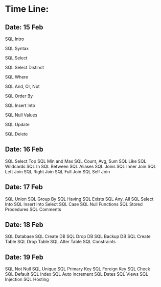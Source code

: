 # Time Line: 

## Date: 15 Feb

SQL Intro

SQL Syntax

SQL Select

SQL Select Distinct

SQL Where

SQL And, Or, Not

SQL Order By

SQL Insert Into

SQL Null Values

SQL Update

SQL Delete

## Date: 16 Feb

SQL Select Top
SQL Min and Max
SQL Count, Avg, Sum
SQL Like
SQL Wildcards
SQL In
SQL Between
SQL Aliases
SQL Joins
SQL Inner Join
SQL Left Join
SQL Right Join
SQL Full Join
SQL Self Join

## Date: 17 Feb

SQL Union
SQL Group By
SQL Having
SQL Exists
SQL Any, All
SQL Select Into
SQL Insert Into Select
SQL Case
SQL Null Functions
SQL Stored Procedures
SQL Comments

## Date: 18 Feb

SQL Database
SQL Create DB
SQL Drop DB
SQL Backup DB
SQL Create Table
SQL Drop Table
SQL Alter Table
SQL Constraints

## Date: 19 Feb

SQL Not Null
SQL Unique
SQL Primary Key
SQL Foreign Key
SQL Check
SQL Default
SQL Index
SQL Auto Increment
SQL Dates
SQL Views
SQL Injection
SQL Hosting
